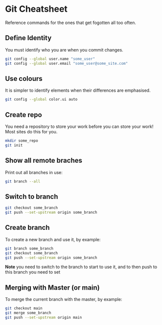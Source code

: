# Git Cheatsheet

Reference commands for the ones that get fogotten all too often.

## Define Identity

You must identify who you are when you commit changes.

```bash
git config --global user.name "some_user"
git config --global user.email "some_user@some_site.com"
```

## Use colours

It is simpler to identify elements when their differences are emphasised.

```bash
git config --global color.ui auto
```

## Create repo

You need a repository to store your work before you can store your work!  Most sites do this for you.

```bash
mkdir some_repo
git init
```

## Show all remote braches

Print out all branches in use:

```bash
git branch --all
```

## Switch to branch

```bash
git checkout some_branch
git push --set-upstream origin some_branch
```

## Create branch

To create a new branch and use it, by example:

```bash
git branch some_branch
git checkout some_branch
git push --set-upstream origin some_branch
```

**Note** you need to switch to the branch to start to use it, and to then push to this branch you need to set 

## Merging with Master (or main)

To merge the current branch with the master, by example:

```bash
git checkout main
git merge some_branch
git push --set-upstream origin main
```
